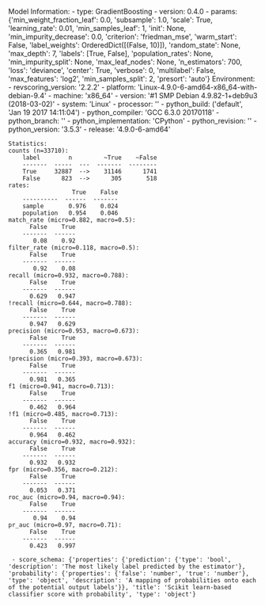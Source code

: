 Model Information:
	 - type: GradientBoosting
	 - version: 0.4.0
	 - params: {'min_weight_fraction_leaf': 0.0, 'subsample': 1.0, 'scale': True, 'learning_rate': 0.01, 'min_samples_leaf': 1, 'init': None, 'min_impurity_decrease': 0.0, 'criterion': 'friedman_mse', 'warm_start': False, 'label_weights': OrderedDict([(False, 10)]), 'random_state': None, 'max_depth': 7, 'labels': [True, False], 'population_rates': None, 'min_impurity_split': None, 'max_leaf_nodes': None, 'n_estimators': 700, 'loss': 'deviance', 'center': True, 'verbose': 0, 'multilabel': False, 'max_features': 'log2', 'min_samples_split': 2, 'presort': 'auto'}
	Environment:
	 - revscoring_version: '2.2.2'
	 - platform: 'Linux-4.9.0-6-amd64-x86_64-with-debian-9.4'
	 - machine: 'x86_64'
	 - version: '#1 SMP Debian 4.9.82-1+deb9u3 (2018-03-02)'
	 - system: 'Linux'
	 - processor: ''
	 - python_build: ('default', 'Jan 19 2017 14:11:04')
	 - python_compiler: 'GCC 6.3.0 20170118'
	 - python_branch: ''
	 - python_implementation: 'CPython'
	 - python_revision: ''
	 - python_version: '3.5.3'
	 - release: '4.9.0-6-amd64'
	
	Statistics:
	counts (n=33710):
		label        n         ~True    ~False
		-------  -----  ---  -------  --------
		True     32887  -->    31146      1741
		False      823  -->      305       518
	rates:
		              True    False
		----------  ------  -------
		sample       0.976    0.024
		population   0.954    0.046
	match_rate (micro=0.882, macro=0.5):
		  False    True
		-------  ------
		   0.08    0.92
	filter_rate (micro=0.118, macro=0.5):
		  False    True
		-------  ------
		   0.92    0.08
	recall (micro=0.932, macro=0.788):
		  False    True
		-------  ------
		  0.629   0.947
	!recall (micro=0.644, macro=0.788):
		  False    True
		-------  ------
		  0.947   0.629
	precision (micro=0.953, macro=0.673):
		  False    True
		-------  ------
		  0.365   0.981
	!precision (micro=0.393, macro=0.673):
		  False    True
		-------  ------
		  0.981   0.365
	f1 (micro=0.941, macro=0.713):
		  False    True
		-------  ------
		  0.462   0.964
	!f1 (micro=0.485, macro=0.713):
		  False    True
		-------  ------
		  0.964   0.462
	accuracy (micro=0.932, macro=0.932):
		  False    True
		-------  ------
		  0.932   0.932
	fpr (micro=0.356, macro=0.212):
		  False    True
		-------  ------
		  0.053   0.371
	roc_auc (micro=0.94, macro=0.94):
		  False    True
		-------  ------
		   0.94    0.94
	pr_auc (micro=0.97, macro=0.71):
		  False    True
		-------  ------
		  0.423   0.997
	
	 - score_schema: {'properties': {'prediction': {'type': 'bool', 'description': 'The most likely label predicted by the estimator'}, 'probability': {'properties': {'false': 'number', 'true': 'number'}, 'type': 'object', 'description': 'A mapping of probabilities onto each of the potential output labels'}}, 'title': 'Scikit learn-based classifier score with probability', 'type': 'object'}

